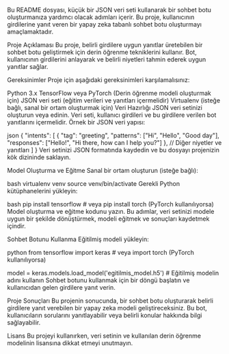 
Bu README dosyası, küçük bir JSON veri seti kullanarak bir sohbet botu oluşturmanıza yardımcı olacak adımları içerir. Bu proje, kullanıcının girdilerine yanıt veren bir yapay zeka tabanlı sohbet botu oluşturmayı amaçlamaktadır.

Proje Açıklaması
Bu proje, belirli girdilere uygun yanıtlar üretebilen bir sohbet botu geliştirmek için derin öğrenme tekniklerini kullanır. Bot, kullanıcının girdilerini anlayarak ve belirli niyetleri tahmin ederek uygun yanıtlar sağlar.

Gereksinimler
Proje için aşağıdaki gereksinimleri karşılamalısınız:

Python 3.x
TensorFlow veya PyTorch (Derin öğrenme modeli oluşturmak için)
JSON veri seti (eğitim verileri ve yanıtları içermelidir)
Virtualenv (isteğe bağlı, sanal bir ortam oluşturmak için)
Veri Hazırlığı
JSON veri setinizi oluşturun veya edinin. Veri seti, kullanıcı girdileri ve bu girdilere verilen bot yanıtlarını içermelidir. Örnek bir JSON veri yapısı:

json
{
    "intents": [
        {
            "tag": "greeting",
            "patterns": ["Hi", "Hello", "Good day"],
            "responses": ["Hello!", "Hi there, how can I help you?"]
        },
        // Diğer niyetler ve yanıtları
    ]
}
Veri setinizi JSON formatında kaydedin ve bu dosyayı projenizin kök dizininde saklayın.

Model Oluşturma ve Eğitme
Sanal bir ortam oluşturun (isteğe bağlı):

bash
virtualenv venv
source venv/bin/activate
Gerekli Python kütüphanelerini yükleyin:

bash
pip install tensorflow # veya pip install torch (PyTorch kullanılıyorsa)
Model oluşturma ve eğitme kodunu yazın. Bu adımlar, veri setinizi modele uygun bir şekilde dönüştürmek, modeli eğitmek ve sonuçları kaydetmek içindir.

Sohbet Botunu Kullanma
Eğitilmiş modeli yükleyin:

python
from tensorflow import keras # veya import torch (PyTorch kullanılıyorsa)

model = keras.models.load_model('egitilmis_model.h5') # Eğitilmiş modelin adını kullanın
Sohbet botunu kullanmak için bir döngü başlatın ve kullanıcıdan gelen girdilere yanıt verin.

Proje Sonuçları
Bu projenin sonucunda, bir sohbet botu oluşturarak belirli girdilere yanıt verebilen bir yapay zeka modeli geliştireceksiniz. Bu bot, kullanıcıların sorularını yanıtlayabilir veya belirli konular hakkında bilgi sağlayabilir.

Lisans
Bu projeyi kullanırken, veri setinin ve kullanılan derin öğrenme modelinin lisansına dikkat etmeyi unutmayın.

